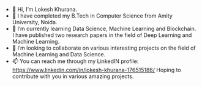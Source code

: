 - 👋 Hi, I’m Lokesh Khurana.
- 👀 I have completed my B.Tech in Computer Science from Amity University, Noida.
- 🌱 I’m currently learning Data Science, Machine Learning and Blockchain. I have published two research papers in the field of Deep Learning and Machine Learning.
- 💞️ I’m looking to collaborate on various interesting projects on the field of Machine Learning and Data Science.
- 📫 You can reach me through my LinkedIN profile: https://www.linkedin.com/in/lokesh-khurana-176515186/
Hoping to contribute with you in various amazing projects.

<!---
itachhi/itachhi is a ✨ special ✨ repository because its `README.md` (this file) appears on your GitHub profile.
You can click the Preview link to take a look at your changes.
--->
